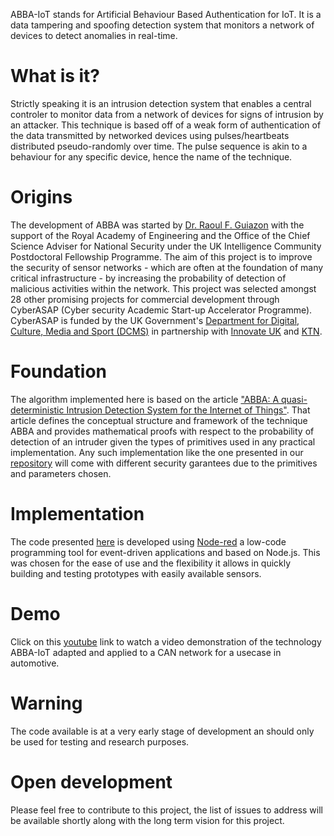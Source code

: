 ABBA-IoT stands for Artificial Behaviour Based Authentication for IoT. It is a data tampering and spoofing detection system that monitors a network of devices to detect anomalies in real-time.

# What is it?
Strictly speaking it is an intrusion detection system that enables a central controler to monitor data from a network of devices for signs of intrusion by an attacker.
This technique is based off of a weak form of authentication of the data transmitted by networked devices using pulses/heartbeats distributed pseudo-randomly over time. The pulse sequence is akin to a behaviour for any specific device, hence the name of the technique.

# Origins
The development of ABBA was started by [Dr. Raoul F. Guiazon](https://www.linkedin.com/in/raoulguiazon/) with the support of the Royal Academy of Engineering and the Office of the Chief Science Adviser for National Security under the UK Intelligence Community Postdoctoral Fellowship Programme.
The aim of this project is to improve the security of sensor networks - which are often at the foundation of many critical infrastructure - by increasing the probability of detection of malicious activities within the network.
This project was selected amongst 28 other promising projects for commercial development through CyberASAP (Cyber security Academic Start-up Accelerator Programme). CyberASAP is funded by the UK Government's [Department for Digital, Culture, Media and Sport (DCMS)](https://www.gov.uk/government/organisations/department-for-digital-culture-media-sport) in partnership with [Innovate UK](https://www.gov.uk/government/organisations/innovate-uk) and [KTN](https://ktn-uk.org/).

# Foundation

The algorithm implemented here is based on the article ["ABBA: A quasi-deterministic Intrusion Detection System for the Internet of Things"](https://arxiv.org/pdf/2108.03942.pdf). That article defines the conceptual structure and framework of the technique ABBA and provides mathematical proofs with respect to the probability of detection of an intruder given the types of primitives used in any practical implementation. Any such implementation like the one presented in our [repository](https://github.com/abbaiot/ABBA_Concept) will come with different security garantees due to the primitives and parameters chosen.

# Implementation

The code presented [here](https://github.com/abbaiot/ABBA_Concept) is developed using [Node-red](https://nodered.org/) a low-code programming tool for event-driven applications and based on Node.js. This was chosen for the ease of use and the flexibility it allows in quickly building and testing prototypes with easily available sensors. 

# Demo
Click on this [youtube](https://youtu.be/TmyAqOMl52U) link to watch a video demonstration of the technology ABBA-IoT adapted and applied to a CAN network for a usecase in automotive.

# Warning

The code available is at a very early stage of development an should only be used for testing and research purposes.

# Open development

Please feel free to contribute to this project, the list of issues to address will be available shortly along with the long term vision for this project.

